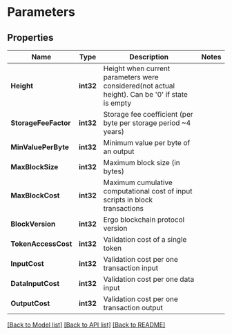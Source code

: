 # Parameters

## Properties

Name | Type | Description | Notes
------------ | ------------- | ------------- | -------------
**Height** | **int32** | Height when current parameters were considered(not actual height). Can be &#39;0&#39; if state is empty | 
**StorageFeeFactor** | **int32** | Storage fee coefficient (per byte per storage period ~4 years) | 
**MinValuePerByte** | **int32** | Minimum value per byte of an output | 
**MaxBlockSize** | **int32** | Maximum block size (in bytes) | 
**MaxBlockCost** | **int32** | Maximum cumulative computational cost of input scripts in block transactions | 
**BlockVersion** | **int32** | Ergo blockchain protocol version | 
**TokenAccessCost** | **int32** | Validation cost of a single token | 
**InputCost** | **int32** | Validation cost per one transaction input | 
**DataInputCost** | **int32** | Validation cost per one data input | 
**OutputCost** | **int32** | Validation cost per one transaction output | 

[[Back to Model list]](../README.md#documentation-for-models) [[Back to API list]](../README.md#documentation-for-api-endpoints) [[Back to README]](../README.md)


